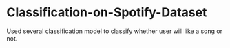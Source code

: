 # Classification-on-Spotify-Dataset
Used several classification model to classify whether user will like a song or not.
